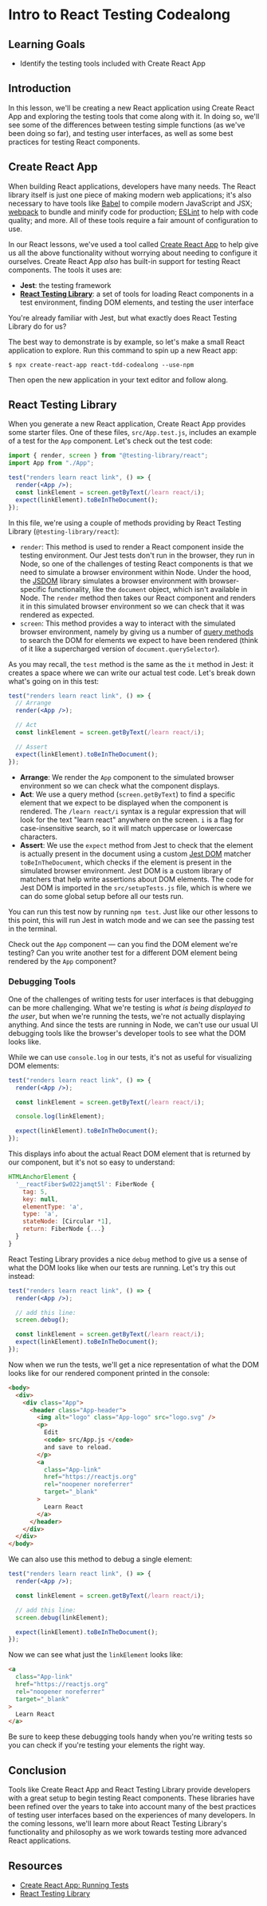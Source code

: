 # Intro to React Testing Codealong

## Learning Goals

- Identify the testing tools included with Create React App

## Introduction

In this lesson, we'll be creating a new React application using Create React App
and exploring the testing tools that come along with it. In doing so, we'll see
some of the differences between testing simple functions (as we've been doing so
far), and testing user interfaces, as well as some best practices for testing
React components.

## Create React App

When building React applications, developers have many needs. The React library
itself is just one piece of making modern web applications; it's also necessary
to have tools like [Babel][babel] to compile modern JavaScript and JSX;
[webpack][] to bundle and minify code for production; [ESLint][eslint] to help
with code quality; and more. All of these tools require a fair amount of
configuration to use.

In our React lessons, we've used a tool called [Create React
App][create-react-app] to help give us all the above functionality without
worrying about needing to configure it ourselves. Create React App _also_ has
built-in support for testing React components. The tools it uses are:

- **Jest**: the testing framework
- [**React Testing Library**][react-testing-library]: a set of tools for loading
  React components in a test environment, finding DOM elements, and testing the
  user interface

You're already familiar with Jest, but what exactly does React Testing Library
do for us?

The best way to demonstrate is by example, so let's make a small React
application to explore. Run this command to spin up a new React app:

```console
$ npx create-react-app react-tdd-codealong --use-npm
```

Then open the new application in your text editor and follow along.

## React Testing Library

When you generate a new React application, Create React App provides some
starter files. One of these files, `src/App.test.js`, includes an example of a
test for the `App` component. Let's check out the test code:

```jsx
import { render, screen } from "@testing-library/react";
import App from "./App";

test("renders learn react link", () => {
  render(<App />);
  const linkElement = screen.getByText(/learn react/i);
  expect(linkElement).toBeInTheDocument();
});
```

In this file, we're using a couple of methods providing by React Testing Library
(`@testing-library/react`):

- `render`: This method is used to render a React component inside the testing
  environment. Our Jest tests don't run in the browser, they run in Node, so one
  of the challenges of testing React components is that we need to simulate a
  browser environment within Node. Under the hood, the [JSDOM][jsdom] library
  simulates a browser environment with browser-specific functionality, like the
  `document` object, which isn't available in Node. The `render` method then
  takes our React component and renders it in this simulated browser environment
  so we can check that it was rendered as expected.
- `screen`: This method provides a way to interact with the simulated browser
  environment, namely by giving us a number of [query methods][] to search the
  DOM for elements we expect to have been rendered (think of it like a
  supercharged version of `document.querySelector`).

As you may recall, the `test` method is the same as the `it` method in Jest: it
creates a space where we can write our actual test code. Let's break down what's
going on in this test:

```jsx
test("renders learn react link", () => {
  // Arrange
  render(<App />);

  // Act
  const linkElement = screen.getByText(/learn react/i);

  // Assert
  expect(linkElement).toBeInTheDocument();
});
```

- **Arrange**: We render the `App` component to the simulated browser
  environment so we can check what the component displays.
- **Act**: We use a query method (`screen.getByText`) to find a specific element
  that we expect to be displayed when the component is rendered. The
  `/learn react/i` syntax is a regular expression that will look for the text
  "learn react" anywhere on the screen. `i` is a flag for case-insensitive
  search, so it will match uppercase or lowercase characters.
- **Assert**: We use the `expect` method from Jest to check that the element is
  actually present in the document using a custom [Jest DOM][jest-dom] matcher
  `toBeInTheDocument`, which checks if the element is present in the simulated
  browser environment. Jest DOM is a custom library of matchers that help write
  assertions about DOM elements. The code for Jest DOM is imported in the
  `src/setupTests.js` file, which is where we can do some global setup before
  all our tests run.

You can run this test now by running `npm test`. Just like our other lessons to
this point, this will run Jest in watch mode and we can see the passing test in
the terminal.

Check out the `App` component — can you find the DOM element we're testing? Can
you write another test for a different DOM element being rendered by the `App`
component?

### Debugging Tools

One of the challenges of writing tests for user interfaces is that debugging can
be more challenging. What we're testing is _what is being displayed to the
user_, but when we're running the tests, we're not actually displaying anything.
And since the tests are running in Node, we can't use our usual UI debugging
tools like the browser's developer tools to see what the DOM looks like.

While we can use `console.log` in our tests, it's not as useful for visualizing
DOM elements:

```jsx
test("renders learn react link", () => {
  render(<App />);

  const linkElement = screen.getByText(/learn react/i);

  console.log(linkElement);

  expect(linkElement).toBeInTheDocument();
});
```

This displays info about the actual React DOM element that is returned by our
component, but it's not so easy to understand:

```js
HTMLAnchorElement {
  '__reactFiber$w022jamqt5l': FiberNode {
    tag: 5,
    key: null,
    elementType: 'a',
    type: 'a',
    stateNode: [Circular *1],
    return: FiberNode {...}
  }
}
```

React Testing Library provides a nice `debug` method to give us a sense of what
the DOM looks like when our tests are running. Let's try this out instead:

```jsx
test("renders learn react link", () => {
  render(<App />);

  // add this line:
  screen.debug();

  const linkElement = screen.getByText(/learn react/i);
  expect(linkElement).toBeInTheDocument();
});
```

Now when we run the tests, we'll get a nice representation of what the DOM looks
like for our rendered component printed in the console:

```html
<body>
  <div>
    <div class="App">
      <header class="App-header">
        <img alt="logo" class="App-logo" src="logo.svg" />
        <p>
          Edit
          <code> src/App.js </code>
          and save to reload.
        </p>
        <a
          class="App-link"
          href="https://reactjs.org"
          rel="noopener noreferrer"
          target="_blank"
        >
          Learn React
        </a>
      </header>
    </div>
  </div>
</body>
```

We can also use this method to debug a single element:

```jsx
test("renders learn react link", () => {
  render(<App />);

  const linkElement = screen.getByText(/learn react/i);

  // add this line:
  screen.debug(linkElement);

  expect(linkElement).toBeInTheDocument();
});
```

Now we can see what just the `linkElement` looks like:

```html
<a
  class="App-link"
  href="https://reactjs.org"
  rel="noopener noreferrer"
  target="_blank"
>
  Learn React
</a>
```

Be sure to keep these debugging tools handy when you're writing tests so you can
check if you're testing your elements the right way.

## Conclusion

Tools like Create React App and React Testing Library provide developers with a
great setup to begin testing React components. These libraries have been refined
over the years to take into account many of the best practices of testing user
interfaces based on the experiences of many developers. In the coming lessons,
we'll learn more about React Testing Library's functionality and philosophy as
we work towards testing more advanced React applications.

## Resources

- [Create React App: Running Tests](https://create-react-app.dev/docs/running-tests)
- [React Testing Library][react-testing-library]

[create-react-app]: https://create-react-app.dev/
[babel]: https://babeljs.io/
[webpack]: https://webpack.js.org/
[eslint]: https://eslint.org/
[react-testing-library]:
  https://testing-library.com/docs/react-testing-library/intro/
[jsdom]: https://github.com/jsdom/jsdom
[query methods]: https://testing-library.com/docs/queries/about#priority
[jest-dom]: https://testing-library.com/docs/ecosystem-jest-dom
